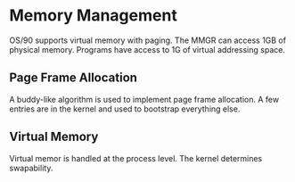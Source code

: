 # Memory Management

OS/90 supports virtual memory with paging. The MMGR can access 1GB of physical memory. Programs have access to  1G of virtual addressing space.

## Page Frame Allocation

A buddy-like algorithm is used to implement page frame allocation. A few entries are in the kernel and used to bootstrap everything else.

## Virtual Memory

Virtual memor is handled at the process level. The kernel determines swapability.
